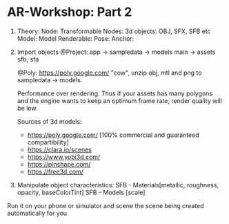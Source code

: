 # AR-Workshop:  Part 2

1. Theory:
    Node:
    Transformable Nodes:
    3d objects: OBJ, SFX, SFB etc
    Model:
    Model Renderable:
    Pose:
    Anchor:

2. Import objects
    @Project:
        app -> sampledata -> models
        main -> assets 
                sfb, sfa

    @Poly: https://poly.google.com/
    "cow", unzip obj, mtl and png to sampledata -> models.


    Performance over rendering. Thus if your assets has many polygons and the engine wants to keep an optimum frame rate, render quality will be low.
    
    Sources of 3d models: 
    - https://poly.google.com/ [100% commercial and guaranteed compartibility]
    - https://clara.io/scenes
    - https://www.yobi3d.com/
    - https://pinshape.com/
    - https://free3d.com/

3. Manipulate object characteristics:
    SFB - Materials[metallic, roughness, opacity, baseColorTint]
    SFB - Models [scale]


Run it on your phone or simulator and scene the scene being created automatically for you
